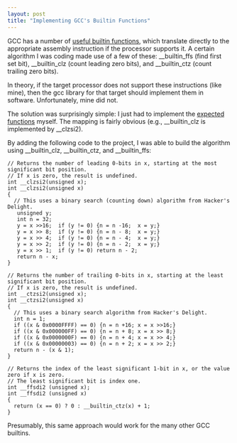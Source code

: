 ```yaml
---
layout: post
title: "Implementing GCC's Builtin Functions"
---
```

GCC has a number of [useful builtin functions](http://gcc.gnu.org/onlinedocs/gcc-4.3.2/gcc/Other-Builtins.html), which translate directly to the appropriate assembly instruction if the processor supports it. A certain algorithm I was coding made use of a few of these: __builtin_ffs (find first set bit), __builtin_clz (count leading zero bits), and __builtin_ctz (count trailing zero bits).

In theory, if the target processor does not support these instructions (like mine), then the gcc library for that target should implement them in software. Unfortunately, mine did not.

The solution was surprisingly simple: I just had to implement the [expected functions](http://gcc.gnu.org/onlinedocs/gccint/Integer-library-routines.html) myself. The mapping is fairly obvious (e.g., __builtin_clz is implemented by __clzsi2).

By adding the following code to the project, I was able to build the algorithm using __builtin_clz, __builtin_ctz, and __builtin_ffs:

    // Returns the number of leading 0-bits in x, starting at the most significant bit position.
    // If x is zero, the result is undefined.
    int __clzsi2(unsigned x);
    int __clzsi2(unsigned x)
    {
      // This uses a binary search (counting down) algorithm from Hacker's Delight.
       unsigned y;
       int n = 32;
       y = x >>16;  if (y != 0) {n = n -16;  x = y;}
       y = x >> 8;  if (y != 0) {n = n - 8;  x = y;}
       y = x >> 4;  if (y != 0) {n = n - 4;  x = y;}
       y = x >> 2;  if (y != 0) {n = n - 2;  x = y;}
       y = x >> 1;  if (y != 0) return n - 2;
       return n - x;
    }
    
    // Returns the number of trailing 0-bits in x, starting at the least significant bit position.
    // If x is zero, the result is undefined.
    int __ctzsi2(unsigned x);
    int __ctzsi2(unsigned x)
    {
      // This uses a binary search algorithm from Hacker's Delight.
      int n = 1;
      if ((x & 0x0000FFFF) == 0) {n = n +16; x = x >>16;}
      if ((x & 0x000000FF) == 0) {n = n + 8; x = x >> 8;}
      if ((x & 0x0000000F) == 0) {n = n + 4; x = x >> 4;}
      if ((x & 0x00000003) == 0) {n = n + 2; x = x >> 2;}
      return n - (x & 1);
    }
    
    // Returns the index of the least significant 1-bit in x, or the value zero if x is zero.
    // The least significant bit is index one.
    int __ffsdi2 (unsigned x);
    int __ffsdi2 (unsigned x)
    {
      return (x == 0) ? 0 : __builtin_ctz(x) + 1;
    }

Presumably, this same approach would work for the many other GCC builtins.

